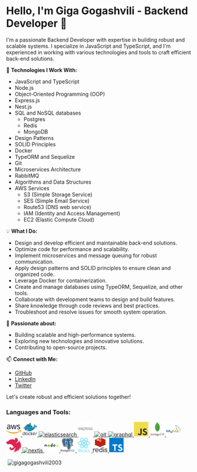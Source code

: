 # Hello, I'm Giga Gogashvili - Backend Developer 👋

I'm a passionate Backend Developer with expertise in building robust and scalable systems. I specialize in JavaScript and TypeScript, and I'm experienced in working with various technologies and tools to craft efficient back-end solutions.

🚀 **Technologies I Work With:**
- JavaScript and TypeScript
- Node.js
- Object-Oriented Programming (OOP)
- Express.js
- Nest.js
- SQL and NoSQL databases
  - Postgres
  - Redis
  - MongoDB
- Design Patterns
- SOLID Principles
- Docker
- TypeORM and Sequelize
- Git
- Microservices Architecture
- RabbitMQ
- Algorithms and Data Structures
- AWS Services
  - S3 (Simple Storage Service)
  - SES (Simple Email Service)
  - Route53 (DNS web service)
  - IAM (Identity and Access Management)
  - EC2 (Elastic Compute Cloud)

💡 **What I Do:**
- Design and develop efficient and maintainable back-end solutions.
- Optimize code for performance and scalability.
- Implement microservices and message queuing for robust communication.
- Apply design patterns and SOLID principles to ensure clean and organized code.
- Leverage Docker for containerization.
- Create and manage databases using TypeORM, Sequelize, and other tools.
- Collaborate with development teams to design and build features.
- Share knowledge through code reviews and best practices.
- Troubleshoot and resolve issues for smooth system operation.

🌟 **Passionate about:**
- Building scalable and high-performance systems.
- Exploring new technologies and innovative solutions.
- Contributing to open-source projects.

📫 **Connect with Me:**
- [GitHub](https://github.com/YourGitHubUsername)
- [LinkedIn](https://www.linkedin.com/in/YourLinkedInProfile)
- [Twitter](https://twitter.com/YourTwitterHandle)

Let's create robust and efficient solutions together!

<h3 align="left">Languages and Tools:</h3>
<p align="left"> <a href="https://aws.amazon.com" target="_blank" rel="noreferrer"> <img src="https://raw.githubusercontent.com/devicons/devicon/master/icons/amazonwebservices/amazonwebservices-original-wordmark.svg" alt="aws" width="40" height="40"/> </a> <a href="https://www.docker.com/" target="_blank" rel="noreferrer"> <img src="https://raw.githubusercontent.com/devicons/devicon/master/icons/docker/docker-original-wordmark.svg" alt="docker" width="40" height="40"/> </a> <a href="https://www.elastic.co" target="_blank" rel="noreferrer"> <img src="https://www.vectorlogo.zone/logos/elastic/elastic-icon.svg" alt="elasticsearch" width="40" height="40"/> </a> <a href="https://expressjs.com" target="_blank" rel="noreferrer"> <img src="https://raw.githubusercontent.com/devicons/devicon/master/icons/express/express-original-wordmark.svg" alt="express" width="40" height="40"/> </a> <a href="https://git-scm.com/" target="_blank" rel="noreferrer"> <img src="https://www.vectorlogo.zone/logos/git-scm/git-scm-icon.svg" alt="git" width="40" height="40"/> </a> <a href="https://graphql.org" target="_blank" rel="noreferrer"> <img src="https://www.vectorlogo.zone/logos/graphql/graphql-icon.svg" alt="graphql" width="40" height="40"/> </a> <a href="https://developer.mozilla.org/en-US/docs/Web/JavaScript" target="_blank" rel="noreferrer"> <img src="https://raw.githubusercontent.com/devicons/devicon/master/icons/javascript/javascript-original.svg" alt="javascript" width="40" height="40"/> </a> <a href="https://www.mongodb.com/" target="_blank" rel="noreferrer"> <img src="https://raw.githubusercontent.com/devicons/devicon/master/icons/mongodb/mongodb-original-wordmark.svg" alt="mongodb" width="40" height="40"/> </a> <a href="https://www.mysql.com/" target="_blank" rel="noreferrer"> <img src="https://raw.githubusercontent.com/devicons/devicon/master/icons/mysql/mysql-original-wordmark.svg" alt="mysql" width="40" height="40"/> </a> <a href="https://nestjs.com/" target="_blank" rel="noreferrer"> <img src="https://raw.githubusercontent.com/devicons/devicon/master/icons/nestjs/nestjs-plain.svg" alt="nestjs" width="40" height="40"/> </a> <a href="https://nextjs.org/" target="_blank" rel="noreferrer"> <img src="https://cdn.worldvectorlogo.com/logos/nextjs-2.svg" alt="nextjs" width="40" height="40"/> </a> <a href="https://nodejs.org" target="_blank" rel="noreferrer"> <img src="https://raw.githubusercontent.com/devicons/devicon/master/icons/nodejs/nodejs-original-wordmark.svg" alt="nodejs" width="40" height="40"/> </a> <a href="https://www.postgresql.org" target="_blank" rel="noreferrer"> <img src="https://raw.githubusercontent.com/devicons/devicon/master/icons/postgresql/postgresql-original-wordmark.svg" alt="postgresql" width="40" height="40"/> </a> <a href="https://reactjs.org/" target="_blank" rel="noreferrer"> <img src="https://raw.githubusercontent.com/devicons/devicon/master/icons/react/react-original-wordmark.svg" alt="react" width="40" height="40"/> </a> <a href="https://redis.io" target="_blank" rel="noreferrer"> <img src="https://raw.githubusercontent.com/devicons/devicon/master/icons/redis/redis-original-wordmark.svg" alt="redis" width="40" height="40"/> </a> <a href="https://www.typescriptlang.org/" target="_blank" rel="noreferrer"> <img src="https://raw.githubusercontent.com/devicons/devicon/master/icons/typescript/typescript-original.svg" alt="typescript" width="40" height="40"/> </a> </p>

<p>&nbsp;<img align="center" src="https://github-readme-stats.vercel.app/api?username=gigagogashvili2003&show_icons=true&locale=en" alt="gigagogashvili2003" /></p>

